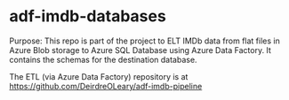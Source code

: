 # adf-imdb-databases

Purpose: This repo is part of the project to ELT IMDb data from flat files in Azure Blob storage to Azure SQL Database using Azure Data Factory. It contains the schemas for the destination database.

The ETL (via Azure Data Factory) repository is at https://github.com/DeirdreOLeary/adf-imdb-pipeline
